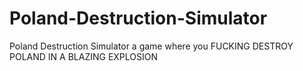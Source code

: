 # Poland-Destruction-Simulator
Poland Destruction Simulator
a game where you FUCKING DESTROY POLAND IN A BLAZING EXPLOSION
